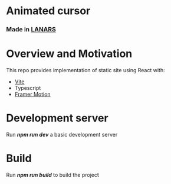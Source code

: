 # Animated cursor

### Made in [LANARS](https://lanars.com/)

# Overview and Motivation

This repo provides implementation of static site using React with:

- [Vite](https://vitejs.dev/)
- Typescript
- [Framer Motion](https://www.framer.com/motion/)

# Development server

Run **_npm run dev_** a basic development server

# Build

Run **_npm run build_** to build the project

